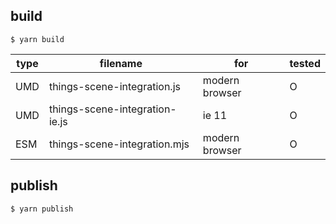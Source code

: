 ## build

`$ yarn build`

| type | filename                       | for            | tested |
| ---- | ------------------------------ | -------------- | ------ |
| UMD  | things-scene-integration.js    | modern browser | O      |
| UMD  | things-scene-integration-ie.js | ie 11          | O      |
| ESM  | things-scene-integration.mjs   | modern browser | O      |

## publish

`$ yarn publish`
